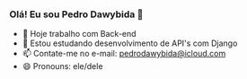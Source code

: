 ### Olá! Eu sou Pedro Dawybida 👋


- 🔭 Hoje trabalho com Back-end
- 🌱 Estou estudando desenvolvimento de API's com Django
- 📫 Contate-me no e-mail: pedrodawybida@icloud.com
- 😄 Pronouns: ele/dele

